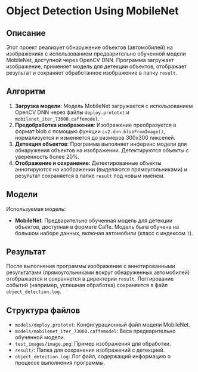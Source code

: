 # Object Detection Using MobileNet

## Описание

Этот проект реализует обнаружение объектов (автомобилей) на изображениях с использованием предварительно обученной модели MobileNet, доступной через OpenCV DNN. Программа загружает изображение, применяет модель для детекции объектов, отображает результат и сохраняет обработанное изображение в папку `result`.

## Алгоритм

1. **Загрузка модели**: Модель MobileNet загружается с использованием OpenCV DNN через файлы `deploy.prototxt` и `mobilenet_iter_73000.caffemodel`.
2. **Предобработка изображения**: Изображение преобразуется в формат blob с помощью функции `cv2.dnn.blobFromImage()`, нормализуется и изменяется до размеров 300x300 пикселей.
3. **Детекция объектов**: Программа выполняет инференс модели для обнаружения объектов на изображении. Детектируются объекты с уверенность более 20%.
4. **Отображение и сохранение**: Детектированные объекты аннотируются на изображении (выделяются прямоугольниками) и результат сохраняется в папке `result` под новым именем.

## Модели

Используемая модель:
- **MobileNet**: Предварительно обученная модель для детекции объектов, доступная в формате Caffe. Модель была обучена на большом наборе данных, включая автомобили (класс с индексом `7`).

## Результат

После выполнения программы изображение с аннотированными результатами (прямоугольниками вокруг обнаруженных автомобилей) отображается и сохраняется в директории `result`. Логгирование событий (например, успешная обработка) сохраняется в файл `object_detection.log`.

## Структура файлов

- `models/deploy.prototxt`: Конфигурационный файл модели MobileNet.
- `models/mobilenet_iter_73000.caffemodel`: Веса предварительно обученной модели.
- `test_images/image.png`: Пример изображения для обработки.
- `result/`: Папка для сохранения изображений с детекцией.
- `object_detection.log`: Лог файл, содержащий информацию о процессе выполнения программы.

